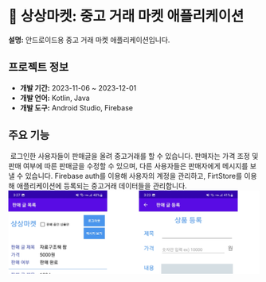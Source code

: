 # 🛒 상상마켓: 중고 거래 마켓 애플리케이션

**설명:** 안드로이드용 중고 거래 마켓 애플리케이션입니다.

## 프로젝트 정보

- **개발 기간:** 2023-11-06 ~ 2023-12-01
- **개발 언어:** Kotlin, Java
- **개발 도구:** Android Studio, Firebase

## 주요 기능
&nbsp;로그인한 사용자들이 판매글을 올려 중고거래를 할 수 있습니다. 판매자는 가격 조정 및 판매 여부에 따른 판매글을 수정할 수 있으며, 다른 사용자들은 판매자에게 메시지를 보낼 수 있습니다.
Firebase auth를 이용해 사용자의 계정을 관리하고, FirtStore를 이용해 애플리케이션에 등록되는 중고거래 데이터들을 관리합니다.
![views](images/views_android.png)
